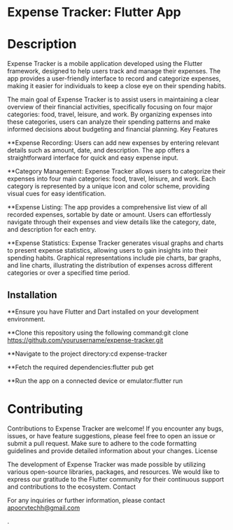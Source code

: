 
# Expense Tracker: Flutter App

# Description

Expense Tracker is a mobile application developed using the Flutter framework, designed to help users track and manage their expenses. The app provides a user-friendly interface to record and categorize expenses, making it easier for individuals to keep a close eye on their spending habits.

The main goal of Expense Tracker is to assist users in maintaining a clear overview of their financial activities, specifically focusing on four major categories: food, travel, leisure, and work. By organizing expenses into these categories, users can analyze their spending patterns and make informed decisions about budgeting and financial planning.
Key Features

   **Expense Recording: Users can add new expenses by entering relevant details such as amount, date, and description. The app offers a straightforward interface for quick and easy expense input.

   **Category Management: Expense Tracker allows users to categorize their expenses into four main categories: food, travel, leisure, and work. Each category is represented by a unique icon and color scheme, providing visual cues for easy identification.

   **Expense Listing: The app provides a comprehensive list view of all recorded expenses, sortable by date or amount. Users can effortlessly navigate through their expenses and view details like the category, date, and description for each entry.

 **Expense Statistics: Expense Tracker generates visual graphs and charts to present expense statistics, allowing users to gain insights into their spending habits. Graphical representations include pie charts, bar graphs, and line charts, illustrating the distribution of expenses across different categories or over a specified time period.
 
 
## Installation

**Ensure you have Flutter and Dart installed on your development environment.

**Clone this repository using the following command:git clone https://github.com/yourusername/expense-tracker.git

**Navigate to the project directory:cd expense-tracker

**Fetch the required dependencies:flutter pub get

**Run the app on a connected device or emulator:flutter run

# Contributing

Contributions to Expense Tracker are welcome! If you encounter any bugs, issues, or have feature suggestions, please feel free to open an issue or submit a pull request. Make sure to adhere to the code formatting guidelines and provide detailed information about your changes.
License

The development of Expense Tracker was made possible by utilizing various open-source libraries, packages, and resources. We would like to express our gratitude to the Flutter community for their continuous support and contributions to the ecosystem.
Contact

For any inquiries or further information, please contact apoorvtechh@gmail.com


.
